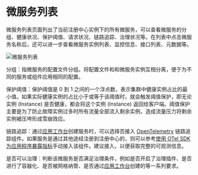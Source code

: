 # 微服务列表

微服务列表页面列出了当前注册中心实例下的所有微服务，可以查看微服务的分组、健康状况、保护阈值、请求状况、链路追踪、治理状况等。在列表中点击微服务名称后，还可以进一步查看微服务实例列表、监控信息、接口列表、元数据等。

![微服务列表](https://community-github.cn-sh2.ufileos.com/daocloud-docs-images/docs/skoala/registry/managed/servicelist/imgs/servicelist-1.png)

分组：指微服务的配置文件分组。将配置文件和和微服务实例互相分离，便于为不同的服务或组件应用相同的配置。

保护阈值：保护阈值是 0 到 1 之间的一个浮点数，表示集群中健康实例占比的最小值。如果实际健康实例的占比小于或等于该阈值时，就会触发阈值保护，即无论实例 (Instance) 是否健康，都会将这个实例 (Instance) 返回给客户端。阈值保护主要是为了防止故障实例过多时所有流量全部流入剩余实例，造成流量压力将剩余实例被压垮形成雪崩效应。

链路追踪：通过[应用工作台](../../../../amamba/intro/what.md)创建服务时，可以选择否接入 [OpenTelemetry](https://opentelemetry.io/docs/concepts/what-is-opentelemetry/) 链路追踪组件。如果服务是通过其他途经注册到注册中心的，则可以参考[使用 OTel SDK 为应用程序暴露指标](../../../../insight/user-guide/quickstart/otel/meter.md)手动接入该组件。建议接入，以便获取完整的可观测信息。

是否可以治理：判断该微服务是否满足治理条件，例如是否开启了治理插件、是否进行了容器化、是否被网格纳管、是否通过[应用工作台](../../../../amamba/intro/what.md)创建的等一系列要求<!--详细要求待后续完善-->。
